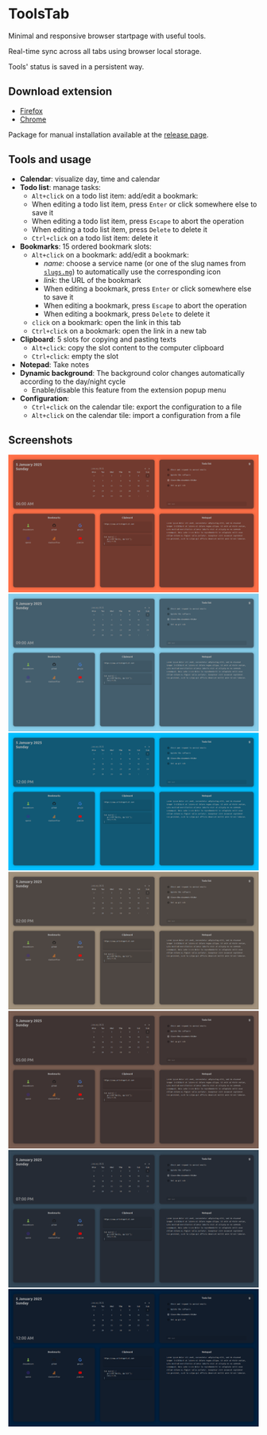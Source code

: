 # ToolsTab

Minimal and responsive browser startpage with useful tools.

Real-time sync across all tabs using browser local storage.

Tools' status is saved in a persistent way.

## Download extension

- [Firefox](https://addons.mozilla.org/firefox/addon/toolstab/)
- [Chrome](https://chromewebstore.google.com/detail/toolstab/fejllmaclllnagjgachemaigpheidpep)

Package for manual installation available at the [release page](https://github.com/antoniopelusi/ToolsTab/releases/).

## Tools and usage

- **Calendar**: visualize day, time and calendar
- **Todo list**: manage tasks:
	- `Alt+click` on a todo list item: add/edit a bookmark:
    - When editing a todo list item, press `Enter` or click somewhere else to save it
    - When editing a todo list item, press `Escape` to abort the operation
    - When editing a todo list item, press `Delete` to delete it
  - `Ctrl+click` on a todo list item: delete it
- **Bookmarks**: 15 ordered bookmark slots:
  - `Alt+click` on a bookmark: add/edit a bookmark:
    - _name_: choose a service name (or one of the slug names from [`slugs.mg`](utils/slugs.md)) to automatically use the corresponding icon
    - _link_: the URL of the bookmark
    - When editing a bookmark, press `Enter` or click somewhere else to save it
    - When editing a bookmark, press `Escape` to abort the operation
    - When editing a bookmark, press `Delete` to delete it
  - `click` on a bookmark: open the link in this tab
  - `Ctrl+click` on a bookmark: open the link in a new tab
- **Clipboard**: 5 slots for copying and pasting texts
  - `Alt+click`: copy the slot content to the computer clipboard
  - `Ctrl+click`: empty the slot
- **Notepad**: Take notes
- **Dynamic background**: The background color changes automatically according to the day/night cycle
  - Enable/disable this feature from the extension popup menu
- **Configuration**:
	- `Ctrl+click` on the calendar tile: export the configuration to a file
  - `Alt+click` on the calendar tile: import a configuration from a file

## Screenshots

![](assets/screenshots/06AM.png)
![](assets/screenshots/09AM.png)
![](assets/screenshots/12PM.png)
![](assets/screenshots/02PM.png)
![](assets/screenshots/05PM.png)
![](assets/screenshots/07PM.png)
![](assets/screenshots/12AM.png)
